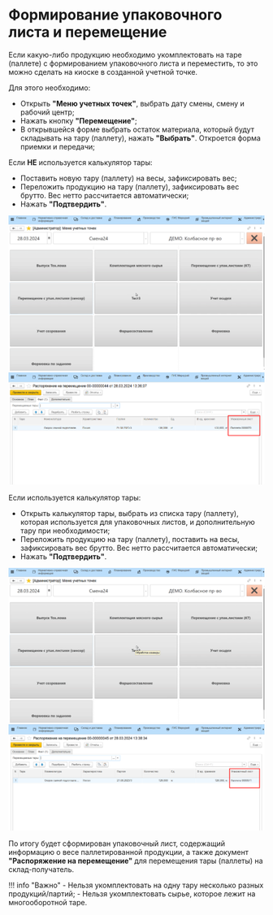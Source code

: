 # Формирование упаковочного листа и перемещение

Если какую-либо продукцию необходимо укомплектовать на таре (паллете) с формированием упаковочного листа и переместить, то это можно сделать на киоске в созданной учетной точке.

Для этого необходимо:

- Открыть **"Меню учетных точек"**, выбрать дату смены, смену и рабочий центр;
- Нажать кнопку **"Перемещение"**;
- В открывшейся форме выбрать остаток материала, который будут складывать на тару (паллету), нажать **"Выбрать"**. Откроется форма приемки и передачи;

Если **НЕ** используется калькулятор тары:

- Поставить новую тару (паллету) на весы, зафиксировать вес;
- Переложить продукцию на тару (паллету), зафиксировать вес брутто. Вес нетто рассчитается автоматически;
- Нажать **"Подтвердить"**.

![](3.gif)
![](2.png)

Если используется калькулятор тары:

- Открыть калькулятор тары, выбрать из списка тару (паллету), которая используется для упаковочных листов, и дополнительную тару при необходимости;
- Переложить продукцию на тару (паллету), поставить на весы, зафиксировать вес брутто. Вес нетто рассчитается автоматически;
- Нажать **"Подтвердить"**.

![](4.gif)
![](3.png)

По итогу будет сформирован упаковочный лист, содержащий информацию о весе паллетированной продукции, а также документ **"Распоряжение на перемещение"** для перемещения тары (паллеты) на склад-получатель.

!!! info "Важно"
    - Нельзя укомплектовать на одну тару несколько разных продукций/партий;
    - Нельзя укомплектовать сырье, которое лежит на многооборотной таре. 